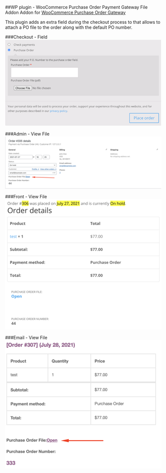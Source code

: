 ##WP plugin - WooCommerce Purchase Order Payment Gateway File Addon
Addon for [WooCommerce Purchase Order Gateway
](https://woocommerce.com/products/woocommerce-gateway-purchase-order/)

This plugin adds an extra field during the checkout process to that allows to attach a PO file to the order along with the default PO number.

###Checkout - Field
![Field](screenshots/screenshot.png?raw=true "Upload file")

###Admin - View File
![Admin open file](screenshots/admin.png?raw=true "Admin open file")

###Front - View File
![Front open file](screenshots/front.png?raw=true "Front open file")

###Email - View File
![Email open file](screenshots/email.png?raw=true "Email open file")